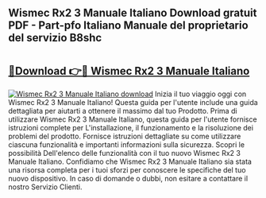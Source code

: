 ## Wismec Rx2 3 Manuale Italiano Download gratuit PDF - Part-pfo Italiano Manuale del proprietario del servizio B8shc

# <h2><a href="http://dffn5b.blite.top/?on=Wismec+Rx2+3+Manuale+Italiano">🔗Download 👉🔴 Wismec Rx2 3 Manuale Italiano</a></h2>

[![Wismec Rx2 3 Manuale Italiano download](https://i.imgur.com/lujVjoI.png)](http://dffn5b.blite.top/?on=Wismec+Rx2+3+Manuale+Italiano)
Inizia il tuo viaggio oggi con Wismec Rx2 3 Manuale Italiano! Questa guida per l'utente include una guida dettagliata per aiutarti a ottenere il massimo dal tuo Prodotto. Prima di utilizzare Wismec Rx2 3 Manuale Italiano, questa guida per l'utente fornisce istruzioni complete per L'installazione, il funzionamento e la risoluzione dei problemi del prodotto. Fornisce istruzioni dettagliate su come utilizzare ciascuna funzionalità e importanti informazioni sulla sicurezza. Scopri le possibilità Dell'elenco delle funzionalità con il tuo nuovo Wismec Rx2 3 Manuale Italiano. Confidiamo che Wismec Rx2 3 Manuale Italiano sia stata una risorsa completa per i tuoi sforzi per conoscere le specifiche del tuo nuovo dispositivo. In caso di domande o dubbi, non esitare a contattare il nostro Servizio Clienti.
